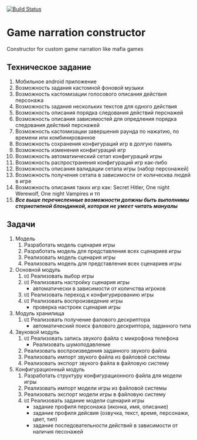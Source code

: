 [![Build Status](https://travis-ci.org/DeveloperHacker/konarrayka.svg?branch=master)](https://travis-ci.org/DeveloperHacker/konarrayka)

# Game narration constructor

Constructor for custom game narration like mafia games

## Техническое задание

1. Мобильное android приложение
1. Возможность задания кастомной фоновой музыки
1. Возможность кастомизации голосового описания действия персонажа
1. Возможность задания нескольких текстов для одного действия
1. Возможность описания порядка следования действий перснажей
1. Возможность описания зависимостей для опредления порядка следования действий перснажей
1. Возможность кастомизации завершения раунда по нажатию, по времени или комбинированное
1. Возможность сохранения конфигураций игр в долгую память
1. Возможность изменения конфигураций игр
1. Возможность автоматиический сетап конфигураций игры
1. Возможность распространения конфигураций игр как-либо
1. Возможность описания валидации сетапа игры (набор персонажей)
1. Возможность получения сетапа в зависимости от колическва людей в игре
1. Возможность описания таких игр как: Secret Hitler, One night Werewolf, One night Vampires и тп
1. ***Все выше перечисленные возможности должны быть выполнимы стериотипной блондинкой, которая не умеет читать мануалы***

## Задачи

1. Модель
	1. Разработать модель сценария игры
	1. Разработать модель для представления всех сценариев игры
	1. Реализовать модель сценария игры
	1. Реализовать модель для представления всех сценариев игры
1. Основной модуль
	1. `UI` Реализовать выбор игры
	1. `UI` Реализовать настройку сценария игры
		* автоматически в зависимости от количства игроков
	1. `UI` Реализовать переход к конфигурированию игры
	1. `UI` Реализовать воспроизведение игры
		* проверка настроек сценария игры
1. Модуль хранилища
	1. `UI` Реализовать получение фалового дескриптора
		* автоматический поиск фалового дескриптора, заданного типа
1. Звуковой модуль
	1. `UI` Реализовать запись звукого файла с микрофона телефона
		* Реализовать шумоподавление
	1. Реализовать воспроизведения заданного звукого файла
	1. Реализовать импорт звукого файла из файловой системы
	1. Реализовать экспорт звукого файла в файловую систему
1. Конфигурационный модуль
	1. Разработать структуру конфигурационного файла для модели игры
	1. Реализовать импорт модели игры из файловой системы
	1. Реализовать экспорт модели игры в файловую систему
	1. `UI` Реализовать задание модели сценария игры
		* задание профиля персонажа (иконка, имя, описание)
		* задание профиля дейсвия (озвучка, текст, время, персонажи, цвет, тип)
		* задание последовательности действий в зависимости от наличия песонажей
